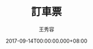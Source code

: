 ---
issue: 241
title: 訂車票
author: 王秀容
date: 2017-09-14T00:00:00.000+08:00
topic: 懷想
difficulty: 1
wikidata: Q98095643
wikidata_link: https://www.wikidata.org/wiki/Q98095643
---